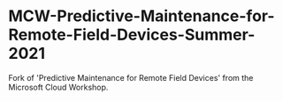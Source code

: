 # MCW-Predictive-Maintenance-for-Remote-Field-Devices-Summer-2021
Fork of 'Predictive Maintenance for Remote Field Devices' from the Microsoft Cloud Workshop.
